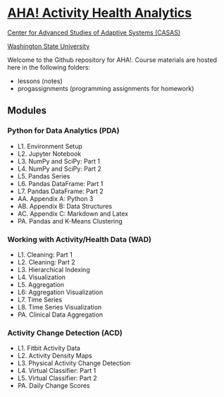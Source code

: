 # [AHA! Activity Health Analytics](http://casas.wsu.edu/)
[Center for Advanced Studies of Adaptive Systems (CASAS)](http://casas.wsu.edu/)

[Washington State University](https://wsu.edu)

Welcome to the Github repository for AHA!. Course materials are hosted here in the following folders:
* lessons (notes)
* progassignments (programming assignments for homework)

## Modules
### Python for Data Analytics (PDA)
* L1. Environment Setup
* L2. Jupyter Notebook
* L3. NumPy and SciPy: Part 1
* L4. NumPy and SciPy: Part 2
* L5. Pandas Series
* L6. Pandas DataFrame: Part 1
* L7. Pandas DataFrame: Part 2
* AA. Appendix A: Python 3
* AB. Appendix B: Data Structures
* AC. Appendix C: Markdown and Latex
* PA. Pandas and K-Means Clustering

### Working with Activity/Health Data (WAD)
* L1. Cleaning: Part 1
* L2. Cleaning: Part 2
* L3. Hierarchical Indexing
* L4. Visualization
* L5. Aggregation
* L6: Aggregation Visualization
* L7. Time Series
* L8. Time Series Visualization
* PA. Clinical Data Aggregation

### Activity Change Detection (ACD)
* L1. Fitbit Activity Data
* L2. Activity Density Maps
* L3. Physical Activity Change Detection
* L4. Virtual Classifier: Part 1
* L5. Virtual Classifier: Part 2
* PA. Daily Change Scores
